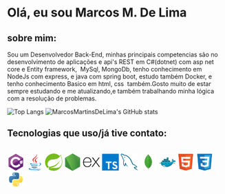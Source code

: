 # Olá, eu sou Marcos M. De Lima

## sobre mim:
Sou um Desenvolvedor Back-End, minhas principais competencias são no desenvolvimento de aplicações e api's REST em C#(dotnet) com asp net core e Entity framework,  MySql, MongoDb, tenho conhecimento em NodeJs com express, e java com spring boot, estudo também Docker, e tenho conhecimento Basico em html, css  também.Gosto muito de estar sempre estudando e me atualizando,e também trabalhando minha lógica com a resolução de problemas.

![Top Langs](https://github-readme-stats.vercel.app/api/top-langs/?username=MarcosMartinsDeLima&hide_progress=false&theme=radical&layout=compact)
![MarcosMartinsDeLima's GitHub stats](https://github-readme-stats.vercel.app/api?username=MarcosMartinsDeLima&show_icons=true&theme=radical)


## Tecnologias que uso/já tive contato:
<div style="display: inline_block"><br>
  <img align="center"height="40" width="40" src="https://raw.githubusercontent.com/devicons/devicon/master/icons/csharp/csharp-original.svg" title="C#" alt="C#" /></code>
  <img align="center" alt="java" height="40" width="40" src="https://raw.githubusercontent.com/devicons/devicon/master/icons/java/java-original.svg">
  <img align="center"height="40" width="40" src="https://raw.githubusercontent.com/devicons/devicon/master/icons/spring/spring-original.svg" title="spring" alt="spring"
  <img align="center" alt="Rafa-Js" height="40" width="40" src="https://raw.githubusercontent.com/devicons/devicon/master/icons/javascript/javascript-plain.svg">
  <img align="center" alt="node" height="40" width="40" src="https://raw.githubusercontent.com/devicons/devicon/master/icons/nodejs/nodejs-original.svg">
  <img align="center" alt="sql" height="40" width="40" src="https://raw.githubusercontent.com/devicons/devicon/master/icons/express/express-original.svg">
  <img align="center" alt="typescript" height="40" width="40" src="https://raw.githubusercontent.com/devicons/devicon/master/icons/typescript/typescript-original.svg">
  <img align="center" alt="sql" height="40" width="40" src="https://raw.githubusercontent.com/devicons/devicon/master/icons/mysql/mysql-original.svg">
  <img align="center" alt="docker" height="40" width="40" src="https://raw.githubusercontent.com/devicons/devicon/master/icons/mongodb/mongodb-original.svg">
  <img align="center" alt="Python" height="40" width="40" src="https://raw.githubusercontent.com/devicons/devicon/master/icons/docker/docker-original.svg">
  <img align="center" alt="HTML" height="40" width="40" src="https://raw.githubusercontent.com/devicons/devicon/master/icons/html5/html5-original.svg">
  <img align="center" alt="CSS" height="40" width="40" src="https://raw.githubusercontent.com/devicons/devicon/master/icons/css3/css3-original.svg">
  <img align="center" alt="Python" height="40" width="40" src="https://raw.githubusercontent.com/devicons/devicon/master/icons/python/python-original.svg">

</div>
<!---
MarcosMartinsDeLima/MarcosMartinsDeLima is a ✨ special ✨ repository because its `README.md` (this file) appears on your GitHub profile.
You can click the Preview link to take a look at your changes.
--->
